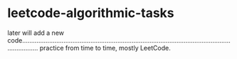 # leetcode-algorithmic-tasks

later will add a new code.....................................................................................................................................
practice from time to time,
mostly LeetCode.


